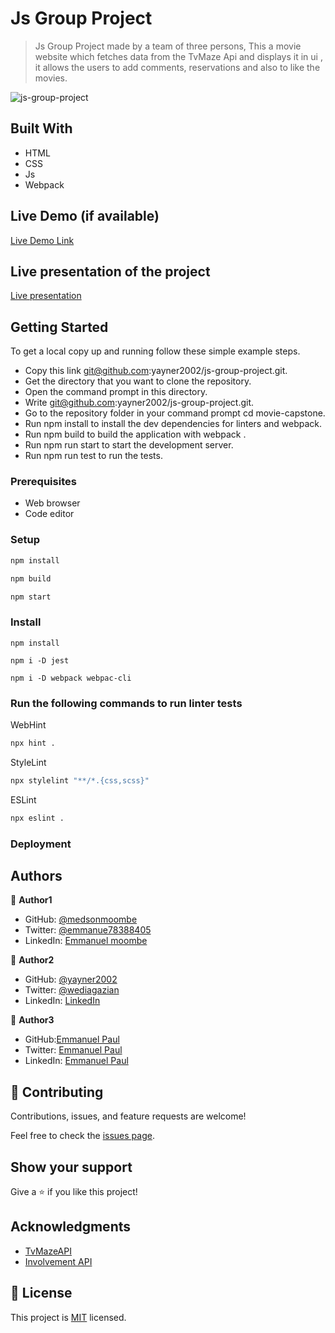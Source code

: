 # Js Group Project

> Js Group Project made by a team of three persons, This a movie website which fetches data from the TvMaze Api and displays it in ui , it allows the users to add comments, reservations and also to like the movies.

![js-group-project](https://user-images.githubusercontent.com/98400013/170769663-318e5548-90d8-4518-bf0f-68069c8e87fd.png)


## Built With

- HTML
- CSS
- Js
- Webpack

## Live Demo (if available)

[Live Demo Link](https://yayner2002.github.io/js-group-project/dist)

## Live presentation of the project
[Live presentation](https://drive.google.com/file/d/1Wzhbcowhe_mbe0swPFA95Y-UgZRGbJsT/view?usp=sharing)


## Getting Started

To get a local copy up and running follow these simple example steps.

- Copy this link git@github.com:yayner2002/js-group-project.git.
- Get the directory that you want to clone the repository.
- Open the command prompt in this directory.
- Write git@github.com:yayner2002/js-group-project.git.
- Go to the repository folder in your command prompt cd movie-capstone.
- Run npm install to install the dev dependencies for linters and webpack.
- Run npm build to build the application with webpack .
- Run npm run start to start the development server.
- Run npm run test to run the tests.

### Prerequisites
- Web browser
- Code editor

### Setup

```bash
npm install
```

```bash
npm build
```

```bash
npm start
```

### Install

``` install npm
npm install
```
``` install jest
npm i -D jest
```
``` install webpack
npm i -D webpack webpac-cli
```

###  Run the following commands to run linter tests

WebHint
```bash
npx hint .
```

StyleLint
```bash
npx stylelint "**/*.{css,scss}"
```

ESLint
```bash
npx eslint .
```

### Deployment



## Authors

👤 **Author1**

- GitHub: [@medsonmoombe](https://github.com/medsonmoombe)
- Twitter: [@emmanue78388405](https://twitter.com/@emmanue78388405)
- LinkedIn: [Emmanuel moombe](https://www.linkedin.com/in/emmanuel-moombe-821918230/)

👤 **Author2**

- GitHub: [@yayner2002](https://github.com/yayner2002)
- Twitter: [@wediagazian](https://twitter.com/wediagazian) 
- LinkedIn: [LinkedIn](https://linkedin.com/in/yaynshet-medhin) 

👤 **Author3**

- GitHub:[Emmanuel Paul](https://github.com/Epaltechs) 
- Twitter: [Emmanuel Paul](http://twitter.com/@emmapaul247)
- LinkedIn: [Emmanuel Paul](https://www.linkedin.com/in/emmanuel-paul-a2bab7b4/)

## 🤝 Contributing

Contributions, issues, and feature requests are welcome!

Feel free to check the [issues page](https://github.com/yayner2002/js-group-project/issues).

## Show your support

Give a ⭐️ if you like this project!

## Acknowledgments

- [TvMazeAPI](https://www.tvmaze.com/api)
- [Involvement API](https://www.notion.so/Involvement-API-869e60b5ad104603aa6db59e08150270)

## 📝 License

This project is [MIT](./MIT.md) licensed.
